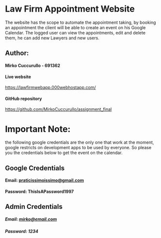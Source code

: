 # Law Firm Appointment Website 


The website has the scope to automate the appointment taking, by booking an appointment the client will be able to create an event on 
 his Google Calendar.
The logged user can view the appointments, edit and delete them, 
he can add new Lawyers and new users.


## Author:
#### Mirko Cuccurullo - 691362

#### Live website
https://lawfirmwebapp.000webhostapp.com/

#### GitHub repository
https://github.com/MirkoCuccurullo/assignment_final

# Important Note:
the following google credentials are the only one that work at the moment,
google restricts on development apps to be used by everyone.
So please you the credentials below to get the event on the calendar.

## Google Credentials
#### Email: praticissimoissimo@gmail.com
#### Password: ThisIsAPassword1997

## Admin Credentials 

##### Email: mirko@email.com
##### Password: 1234



